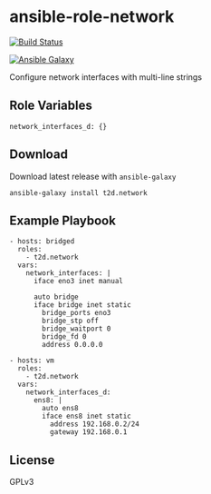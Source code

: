 ansible-role-network
=========
[![Build Status](https://travis-ci.org/t2d/ansible-role-network.svg?branch=master)](https://travis-ci.org/t2d/ansible-role-network)

[![Ansible Galaxy](http://img.shields.io/badge/ansible--galaxy-network-blue.svg)](https://galaxy.ansible.com/t2d/network/)

Configure network interfaces with multi-line strings

Role Variables
--------------

```
network_interfaces_d: {}
```

Download
--------

Download latest release with `ansible-galaxy`

```
ansible-galaxy install t2d.network
```

Example Playbook
----------------

```
- hosts: bridged
  roles:
    - t2d.network
  vars:
    network_interfaces: |
      iface eno3 inet manual

      auto bridge
      iface bridge inet static
        bridge_ports eno3
        bridge_stp off       
        bridge_waitport 0    
        bridge_fd 0          
        address 0.0.0.0

- hosts: vm
  roles:
    - t2d.network
  vars:
    network_interfaces_d:
      ens8: |
        auto ens8
        iface ens8 inet static
          address 192.168.0.2/24
          gateway 192.168.0.1
```

License
-------

GPLv3

